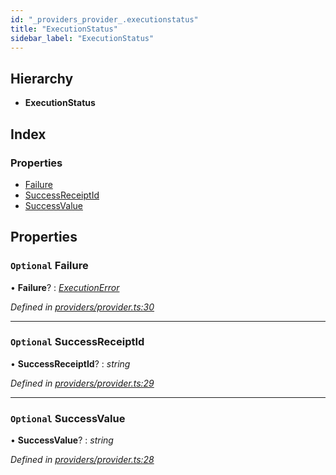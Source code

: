 ```yaml
---
id: "_providers_provider_.executionstatus"
title: "ExecutionStatus"
sidebar_label: "ExecutionStatus"
---
```


## Hierarchy

* **ExecutionStatus**

## Index

### Properties

* [Failure](_providers_provider_.executionstatus.md#optional-failure)
* [SuccessReceiptId](_providers_provider_.executionstatus.md#optional-successreceiptid)
* [SuccessValue](_providers_provider_.executionstatus.md#optional-successvalue)

## Properties

### `Optional` Failure

• **Failure**? : *[ExecutionError](_providers_provider_.executionerror.md)*

*Defined in [providers/provider.ts:30](https://github.com/nearprotocol/nearlib/blob/948b404/src.ts/providers/provider.ts#L30)*

___

### `Optional` SuccessReceiptId

• **SuccessReceiptId**? : *string*

*Defined in [providers/provider.ts:29](https://github.com/nearprotocol/nearlib/blob/948b404/src.ts/providers/provider.ts#L29)*

___

### `Optional` SuccessValue

• **SuccessValue**? : *string*

*Defined in [providers/provider.ts:28](https://github.com/nearprotocol/nearlib/blob/948b404/src.ts/providers/provider.ts#L28)*
